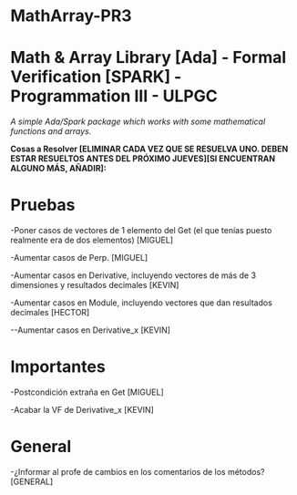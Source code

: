 ﻿# MathArray-PR3
# Math &amp; Array Library [Ada] - Formal Verification [SPARK] - Programmation III - ULPGC #
_A simple Ada/Spark package which works with some mathematical functions and arrays._


**Cosas a Resolver [ELIMINAR CADA VEZ QUE SE RESUELVA UNO. DEBEN ESTAR RESUELTOS ANTES DEL PRÓXIMO JUEVES][SI ENCUENTRAN ALGUNO MÁS, AÑADIR]:**

# Pruebas #


-Poner casos de vectores de 1 elemento del Get (el que tenías puesto realmente era de dos elementos) [MIGUEL]

-Aumentar casos de Perp. [MIGUEL]

-Aumentar casos en Derivative, incluyendo vectores de más de 3 dimensiones y resultados decimales [KEVIN]

-Aumentar casos en Module, incluyendo vectores que dan resultados decimales [HECTOR]

--Aumentar casos en Derivative_x [KEVIN]

# Importantes #


-Postcondición extraña en Get [MIGUEL]

-Acabar la VF de Derivative_x [KEVIN]

# General #


-¿Informar al profe de cambios en los comentarios de los métodos? [GENERAL]
